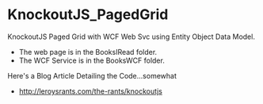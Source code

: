 KnockoutJS_PagedGrid
====================

KnockoutJS Paged Grid with WCF Web Svc using Entity Object Data Model.

- The web page is in the BooksIRead folder.
- The WCF Service is in the BooksWCF folder.

Here's a Blog Article Detailing the Code...somewhat
 - http://leroysrants.com/the-rants/knockoutjs
 
